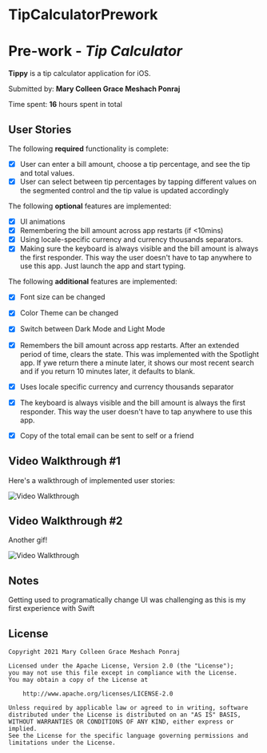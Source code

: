 
# TipCalculatorPrework
# Pre-work - *Tip Calculator*

**Tippy** is a tip calculator application for iOS.

Submitted by: **Mary Colleen Grace Meshach Ponraj**

Time spent: **16** hours spent in total

## User Stories

The following **required** functionality is complete:

* [x] User can enter a bill amount, choose a tip percentage, and see the tip and total values.
* [x] User can select between tip percentages by tapping different values on the segmented control and the tip value is updated accordingly

The following **optional** features are implemented:

* [x] UI animations
* [x] Remembering the bill amount across app restarts (if <10mins)
* [x] Using locale-specific currency and currency thousands separators.
* [x] Making sure the keyboard is always visible and the bill amount is always the first responder. This way the user doesn't have to tap anywhere to use this app. Just launch the app and start typing.

The following **additional** features are implemented:

- [x] Font size can be changed
- [x] Color Theme can be changed
- [x] Switch between Dark Mode and Light Mode
- [x] Remembers the bill amount across app restarts. After an extended period of time, clears the state. This was implemented with the Spotlight app. If ywe return there a minute later, it shows our most recent search and if you return 10 minutes later, it defaults to blank.
- [x] Uses locale specific currency and currency thousands separator
- [x] The keyboard is always visible and the bill amount is always the first responder. This way the user doesn't have to tap anywhere to use this app.
- [x] Copy of the total email can be sent to self or a friend


## Video Walkthrough #1

Here's a walkthrough of implemented user stories:

<img src='https://media.giphy.com/media/c2fo4viryKAURLAm5f/giphy.gif' title='Video Walkthrough' width='' alt='Video Walkthrough' />


## Video Walkthrough #2

Another gif!

<img src='http://g.recordit.co/W7VqksazTS.gif' title='Video Walkthrough' width='' alt='Video Walkthrough' />


## Notes

Getting used to programatically change UI was challenging as this is my first experience with Swift

## License

    Copyright 2021 Mary Colleen Grace Meshach Ponraj

    Licensed under the Apache License, Version 2.0 (the "License");
    you may not use this file except in compliance with the License.
    You may obtain a copy of the License at

        http://www.apache.org/licenses/LICENSE-2.0

    Unless required by applicable law or agreed to in writing, software
    distributed under the License is distributed on an "AS IS" BASIS,
    WITHOUT WARRANTIES OR CONDITIONS OF ANY KIND, either express or implied.
    See the License for the specific language governing permissions and
    limitations under the License.

